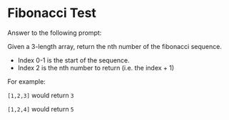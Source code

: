 # Fibonacci Test

Answer to the following prompt:

Given a 3-length array, return the nth number of the fibonacci sequence.

* Index 0-1 is the start of the sequence.
* Index 2 is the nth number to return (i.e. the index + 1)

For example:

`[1,2,3]` would return `3`

`[1,2,4]` would return `5`
